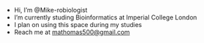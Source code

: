 - Hi, I’m @Mike-robiologist
- I’m currently studing Bioinformatics at Imperial College London
- I plan on using this space during my studies 
- Reach me at mathomas500@gmail.com
